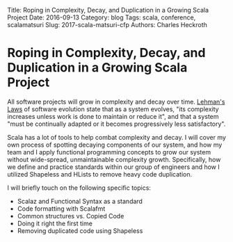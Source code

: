 Title: Roping in Complexity, Decay, and Duplication in a Growing Scala Project
Date: 2016-09-13
Category: blog
Tags: scala, conference, scalamatsuri
Slug: 2017-scala-matsuri-cfp
Authors: Charles Heckroth
<!-- Summary: This was my (unaccepted) proposal to Scala Matsuri 2017. -->

# Roping in Complexity, Decay, and Duplication in a Growing Scala Project

All software projects will grow in complexity and decay over time. 
[Lehman's Laws](https://en.wikipedia.org/wiki/Lehman's_laws_of_software_evolution) of software evolution state that as a system evolves, "its complexity increases unless work is done to maintain or reduce it", and that a system "must be continually adapted or it becomes progressively less satisfactory".

Scala has a lot of tools to help combat complexity and decay. I will cover my own process of spotting decaying components of our system, and how my team and I apply functional programming concepts to grow our system without wide-spread, unmaintainable complexity growth.
Specifically, how we define and practice standards within our group of engineers and how I utilized Shapeless and HLists to remove heavy code duplication.

I will briefly touch on the following specific topics:
- Scalaz and Functional Syntax as a standard
- Code formatting with Scalafmt
- Common structures vs. Copied Code
- Doing it right the first time
- Removing duplicated code using Shapeless
